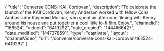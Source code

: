 {
    "title": "Converse CONS: KAII Cordovan",
    "description": "To celebrate the launch of the KAII Cordovan, Kenny Anderson worked with fellow Cons Ambassador Raymond Molinar, who spent an afternoon filming with Kenny around his house and put together a cool little lo-fi film. Enjoy.",
    "channelid": "168524",
    "videoid": "6419292",
    "date_created": "1444066427",
    "date_modified": "1447378591",
    "type": "captivate",
    "layout": "channelVideo",
    "url": "\/converse\/converse-cons-kaii-cordovan\/168524-6419292"
}